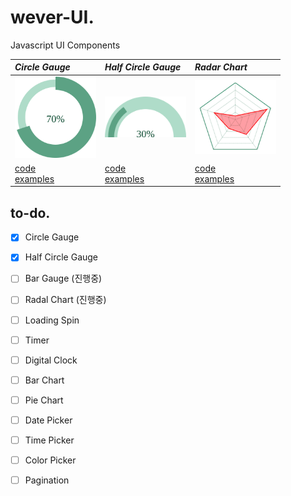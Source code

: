 # wever-UI. 
Javascript UI Components

| *Circle Gauge* | *Half Circle Gauge* |  *Radar Chart* |
| :------------- | :------------- | :------------- |
| <img src="./CircleGauge/docs/exsvg.svg" width="130"> | <img src="./HalfCircleGauge/docs/exsvg.svg" width="130"> | <img src="./RadarChart/docs/eximg.png" width="130"> |
|[code](./CircleGauge) <br> [examples](https://yeonjuan.github.io/ygui/circlegauge.html) |[code](./HalfCircleGauge) <br> [examples](https://yeonjuan.github.io/ygui/halfCircleGauge.html) | [code](./RadarChart) <br> [examples]() |

## to-do.  
- [x] Circle Gauge
- [x] Half Circle Gauge
- [ ] Bar Gauge (진행중)
- [ ] Radal Chart (진행중)
- [ ] Loading Spin
- [ ] Timer
- [ ] Digital Clock
- [ ] Bar Chart
- [ ] Pie Chart
- [ ] Date Picker
- [ ] Time Picker
- [ ] Color Picker
- [ ] Pagination

